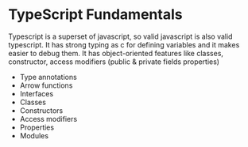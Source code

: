 # TypeScript Fundamentals

Typescript is a superset of javascript, so valid javascript is also valid typescript. It has strong typing as c for defining variables and it makes easier to debug them. It has object-oriented features like classes, constructor, access modifiers (public & private fields properties)

- Type annotations
- Arrow functions
- Interfaces
- Classes
- Constructors
- Access modifiers
- Properties
- Modules

